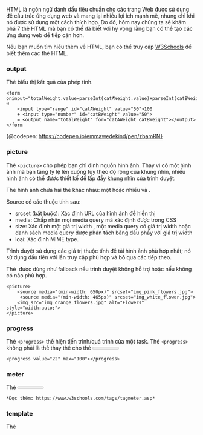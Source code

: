 HTML là ngôn ngữ đánh dấu tiêu chuẩn cho các trang Web được sử dụng để cấu trúc ứng dụng web và mang lại nhiều lợi ích mạnh mẽ, nhưng chỉ khi nó được sử dụng một cách thích hợp.
Do đó, hôm nay chúng ta sẽ khám phá 7 thẻ HTML mà bạn có thể đã biết với hy vọng rằng bạn có thể tạo các ứng dụng web dễ tiếp cận hơn.

Nếu bạn muốn tìm hiểu thêm về HTML, bạn có thể truy cập [W3Schools](https://www.w3schools.com/tags/) để biết thêm các thẻ HTML.

### output

Thẻ <output> biểu thị kết quả của phép tính.   

```
<form oninput="totalWeight.value=parseInt(catAWeight.value)+parseInt(catBWeight.value)"> 0
    <input type="range" id="catAWeight" value="50">100
    + <input type="number" id="catBWeight" value="50">
    = <output name="totalWeight" for="catAWeight catBWeight"></output>
</form
```

{@codepen: https://codepen.io/emmawedekind/pen/zbamRN}

### picture

Thẻ `<picture>` cho phép bạn chỉ định nguồn hình ảnh. Thay vì có một hình ảnh mà bạn tăng tỷ lệ lên xuống tùy theo độ rộng của khung nhìn, nhiều hình ảnh có thể được thiết kế để lấp đầy khung nhìn của trình duyệt.

Thẻ hình ảnh chứa hai thẻ khác nhau: một hoặc nhiều <source> và  <image>.

Source có các thuộc tính sau:

* srcset (bắt buộc): Xác định URL của hình ảnh để hiển thị
* media: Chấp nhận mọi  media query mà xác định được trong CSS
* size: Xác định một giá trị width  , một media query có giá trị width hoặc danh sách media query được phân tách bằng dấu phẩy với giá trị width
* loại: Xác định MIME type.
    
Trình duyệt sử dụng các giá trị thuộc tính để tải hình ảnh phù hợp nhất; nó sử dụng <source> đầu tiên với lần truy cập phù hợp và bỏ qua các <source> tiếp theo.

Thẻ <img> được dùng như fallback nếu trình duyệt không hỗ trợ hoặc nếu không có  <source> nào phù hợp.
    
```
<picture>
    <source media="(min-width: 650px)" srcset="img_pink_flowers.jpg">
     <source media="(min-width: 465px)" srcset="img_white_flower.jpg">
    <img src="img_orange_flowers.jpg" alt="Flowers" style="width:auto;">
</picture>
```

### progress
    
Thẻ `<progress>` thể hiện tiến trình/quá trình của một task.
Thẻ `<progress>` không phải là thẻ thay thế cho thẻ <meter>, do đó, các thành phần biểu thị việc sử dụng ổ đĩa ... nên sử dụng thẻ <meter>.

`<progress value="22" max="100"></progress>    `
    
### meter 
    
Thẻ <meter> trình bày phép đo vô hướng trong phạm vi đã biết hoặc giá trị phân số. Ví dụ cho việc trình bày dung lượng đĩa đã sử dụng ... 
Không sử dụng thẻ <meter> cho việc trình bày process của một task

    *Đọc thêm: https://www.w3schools.com/tags/tagmeter.asp*

### template 
    
Thẻ <template> chứa mà HTML nhưng không hiển thị nó ra.
Sử dụng thẻ <template> khi có mã HTML bạn muốn sử dụng lại nhiều lần. Để hiển thì thì cần sử dụng JS.
```
<template>
    <h2> Tác giả: XXX </h2>
</temlate>
```
![](https://images.viblo.asia/d74da4e7-2319-4e5e-a7c6-f5e06c5b565c.png)

### wbr
    
Nếu bạn có một khối văn bản dài hoặc một từ dài, bạn có thể sử dụng thẻ <wbr> để chỉ định vị trí phần văn bản được ngắt. Đây là một cách để đảm bảo khi thay đổi kích thước trình duyệt không phá vỡ văn bản, làm cho việc hiển thị không đúng mong muốn.
    
    
    `<p>Một câu dài ơi là dài, nhưng phải <wbr> xuống dòng ở đây</wbr> mới ngầu</p>`
    
Trên đây là một số thẻ HTML có thể nhiều người đã biết, nhưng bài viết lại dành cho người chưa biết hoặc biết rồi vẫn muốn đọc lại cho biết như bạn đó :heart_eyes:. Cảm ơn bạn đã đọc tới dòng này. :kissing_heart:
    
*Nguồn: https://dev.to/emmawedekind/10-html-element-you-didnt-know-you-needed-3jo4*